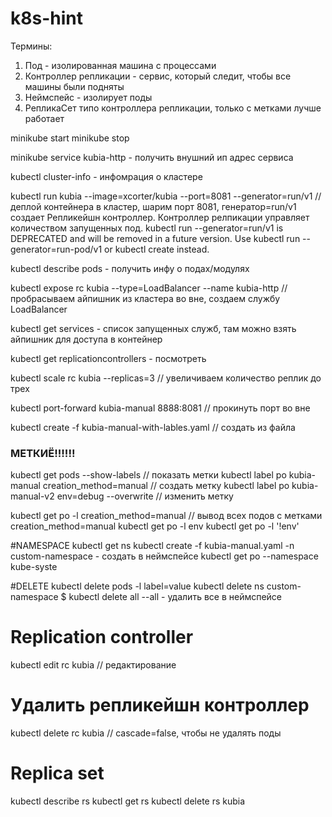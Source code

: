 # k8s-hint

Термины:
1. Под - изолированная машина с процессами
2. Контроллер репликации - сервис, который следит, чтобы все машины были подняты
3. Неймспейс - изолирует поды
4. РепликаСет типо контроллера репликации, только с метками лучше работает

minikube start
minikube stop

minikube service kubia-http - получить внушний ип адрес сервиса

kubectl cluster-info - инфомрация о кластере

kubectl run kubia --image=xcorter/kubia --port=8081 --generator=run/v1 // деплой контейнера в кластер, шарим порт 8081, генератор=run/v1 создает Репликейшн контроллер. Контроллер релпикации управляет количеством запущенных под.
kubectl run --generator=run/v1 is DEPRECATED and will be removed in a future version. Use kubectl run --generator=run-pod/v1 or kubectl create instead.


kubectl describe pods - получить инфу о подах/модулях

kubectl expose rc kubia --type=LoadBalancer --name kubia-http // пробрасываем айпишник из кластера во вне, создаем службу LoadBalancer


kubectl get services - список запущенных служб, там можно взять айпишник для доступа в контейнер

kubectl get replicationcontrollers - посмотреть 

kubectl scale rc kubia --replicas=3 // увеличиваем количество реплик до трех


kubectl port-forward kubia-manual 8888:8081 // прокинуть порт во вне


kubectl create -f kubia-manual-with-lables.yaml // создать из файла

### МЕТКИЁ!!!!!!
 kubectl get pods --show-labels // показать метки
kubectl label po kubia-manual creation_method=manual // создать метку
 kubectl label po kubia-manual-v2 env=debug --overwrite // изменить метку


 kubectl get po -l creation_method=manual // вывод всех подов с метками creation_method=manual
 kubectl get po -l env
 kubectl get po -l '!env'



 #NAMESPACE
 kubectl get ns
 kubectl create -f kubia-manual.yaml -n custom-namespace - создать в неймспейсе
 kubectl get po --namespace kube-syste


 #DELETE
 kubectl delete pods -l label=value
 kubectl delete ns custom-namespace
$ kubectl delete all --all - удалить все в неймспейсе


# Replication controller
kubectl edit rc kubia // редактирование
# Удалить репликейшн контроллер
kubectl delete rc kubia // cascade=false, чтобы не удалять поды

# Replica set
kubectl describe rs
kubectl get rs
kubectl delete rs kubia